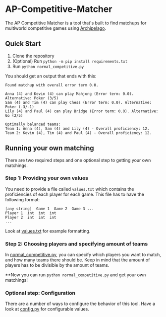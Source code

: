 # AP-Competitive-Matcher

The AP Competitive Matcher is a tool that's built to find matchups for multiworld competitive games using [Archipelago](https://github.com/ArchipelagoMW/Archipelago).

## Quick Start

1. Clone the repository
2. (Optional) Run `python -m pip install requirements.txt`
3. Run `python normal_competitive.py`

You should get an output that ends with this:

```
Found matchup with overall error term 0.0.

Anna (4) and Kevin (4) can play Mahjong (Error term: 0.0). Alternative: Poker (3/5)
Sam (4) and Tim (4) can play Chess (Error term: 0.0). Alternative: Poker (-3/-1)
Lily (4) and Paul (4) can play Bridge (Error term: 0.0). Alternative: Go (2/5)

Optimally balanced teams:
Team 1: Anna (4), Sam (4) and Lily (4) - Overall proficiency: 12.
Team 2: Kevin (4), Tim (4) and Paul (4) - Overall proficiency: 12.
```

## Running your own matching

There are two required steps and one optional step to getting your own matchings.

### Step 1: Providing your own values

You need to provide a file called `values.txt` which contains the proficiencies of each player for each game.
This file has to have the following format:

```
[any string]  Game 1  Game 2  Game 3 ...
Player 1  int  int  int
Player 2  int  int  int
...
```

Look at [values.txt](https://github.com/NewSoupVi/AP-Competitive-Matcher/blob/version_2/values.txt) for example formatting.

### Step 2: Choosing players and specifying amount of teams

In [normal_competitive.py](https://github.com/NewSoupVi/AP-Competitive-Matcher/blob/version_2/normal_competitive.py), you can specify which players you want to match, and how many teams there should be.
Keep in mind that the amount of players has to be divisible by the amount of teams.

**Now you can run `python normal_competitive.py` and get your own matchings!

### Optional step: Configuration

There are a number of ways to configure the behavior of this tool.
Have a look at [config.py](https://github.com/NewSoupVi/AP-Competitive-Matcher/blob/version_2/config.py) for configurable values.
